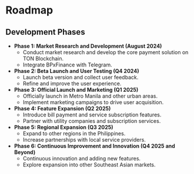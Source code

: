 # Roadmap

## **Development Phases**

* **Phase 1: Market Research and Development (August 2024)**
  * Conduct market research and develop the core payment solution on TON Blockchain.
  * Integrate BPxFinance with Telegram.
* **Phase 2: Beta Launch and User Testing (Q4 2024)**
  * Launch beta version and collect user feedback.
  * Refine and improve the user experience.
* **Phase 3: Official Launch and Marketing (Q1 2025)**
  * Officially launch in Metro Manila and other urban areas.
  * Implement marketing campaigns to drive user acquisition.
* **Phase 4: Feature Expansion (Q2 2025)**
  * Introduce bill payment and service subscription features.
  * Partner with utility companies and subscription services.
* **Phase 5: Regional Expansion (Q3 2025)**
  * Expand to other regions in the Philippines.
  * Increase partnerships with local service providers.
* **Phase 6: Continuous Improvement and Innovation (Q4 2025 and Beyond)**
  * Continuous innovation and adding new features.
  * Explore expansion into other Southeast Asian markets.
